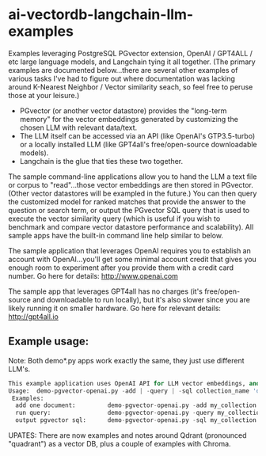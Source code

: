 # ai-vectordb-langchain-llm-examples
Examples leveraging PostgreSQL PGvector extension, OpenAI / GPT4ALL / etc large language models, and Langchain tying it all together. (The primary examples are documented below...there are several other examples of various tasks I've had to figure out where documentation was lacking around K-Nearest Neighbor / Vector similarity seach, so feel free to peruse those at your leisure.)

- PGvector (or another vector datastore) provides the "long-term memory" for the vector embeddings generated by customizing the chosen LLM with relevant data/text.
- The LLM itself can be accessed via an API (like OpenAI's GTP3.5-turbo) or a locally installed LLM (like GPT4all's free/open-source downloadable models).
- Langchain is the glue that ties these two together.

The sample command-line applications allow you to hand the LLM a text file or corpus to "read"...those vector embeddings are then stored in PGvector.  (Other vector datastores will be exampled in the future.) You can then query the customized model for ranked matches that provide the answer to the question or search term, or output the PGvector SQL query that is used to execute the vector similarity query (which is useful if you wish to benchmark and compare vector datastore performance and scalability). All sample apps have the built-in command line help similar to below.

The sample application that leverages OpenAI requires you to establish an account with OpenAI...you'll get some minimal account credit that gives you enough room to experiment after you provide them with a credit card number.  Go here for details:  http://www.openai.com

The sample app that leverages GPT4all has no charges (it's free/open-source and downloadable to run locally), but it's also slower since you are likely running it on smaller hardware.  Go here for relevant details: http://gpt4all.io

## Example usage:
Note:  Both demo*.py apps work exactly the same, they just use different LLM's. 

```python demo-pgvector-openai.py
This example application uses OpenAI API for LLM vector embeddings, and PostgreSQL PGvector extension for vector storage and query.
Usage:  demo-pgvector-openai.py -add | -query | -sql collection_name 'document_path_and_name'|'question, phrase, or text query'
 Examples:
  add one document:         demo-pgvector-openai.py -add my_collection 'State-of-the-Union-address.txt'
  run query:                demo-pgvector-openai.py -query my_collection 'What statements did the president make about inflation?'
  output pgvector sql:      demo-pgvector-openai.py -sql my_collection 'What statements did the president make about inflation?'
```
UPATES:  There are now examples and notes around Qdrant (pronounced "quadrant") as a vector DB, plus a couple of examples with Chroma.
